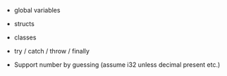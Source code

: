 - global variables
- structs
- classes
- try / catch / throw / finally

- Support number by guessing (assume i32 unless decimal present etc.)
